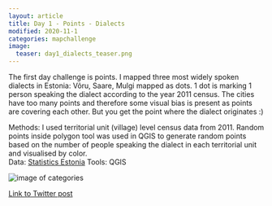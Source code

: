 ```yaml
---
layout: article
title: Day 1 - Points - Dialects
modified: 2020-11-1
categories: mapchallenge
image:
  teaser: day1_dialects_teaser.png
---
```


The first day challenge is points. I mapped three most widely spoken dialects in Estonia: Võru, Saare, Mulgi mapped as dots. 1 dot is marking 1 person speaking the dialect according to the year 2011 census. 
The cities have too many points and therefore some visual bias is present as points are covering each other. But you get the point where the dialect originates :)

Methods: I used territorial unit (village) level census data from 2011. Random points inside polygon tool was used in QGIS to generate random points based on the number of people speaking the dialect in each territorial unit and visualised by color.  
Data: [Statistics Estonia](https://www.stat.ee/en)
Tools: QGIS



![image of categories](../../images/day1_dialects.png)

[Link to Twitter post](https://twitter.com/evelynuuemaa/status/1322874270884782083)

